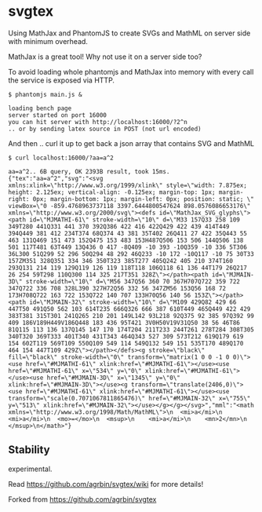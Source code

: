 svgtex
======

Using MathJax and PhantomJS to create SVGs and MathML on server side with minimum overhead.

MathJax is a great tool! Why not use it on a server side too?

To avoid loading whole phantomjs and MathJax into memory with every call the service is exposed via HTTP.

```
$ phantomjs main.js &

loading bench page
server started on port 16000
you can hit server with http://localhost:16000/?2^n
.. or by sending latex source in POST (not url encoded)
```

And then .. curl it up to get back a json array that contains SVG and MathML

```
$ curl localhost:16000/?aa=a^2

aa=a^2.. 6B query, OK 2393B result, took 15ms.
{"tex":"aa=a^2","svg":"<svg xmlns:xlink=\"http://www.w3.org/1999/xlink\" style=\"width: 7.875ex; height: 2.125ex; vertical-align: -0.125ex; margin-top: 1px; margin-right: 0px; margin-bottom: 1px; margin-left: 0px; position: static; \" viewBox=\"0 -859.4768963737118 3397.6444800547624 898.0576086653176\" xmlns=\"http://www.w3.org/2000/svg\"><defs id=\"MathJax_SVG_glyphs\"><path id=\"MJMATHI-61\" stroke-width=\"10\" d=\"M33 157Q33 258 109 349T280 441Q331 441 370 392Q386 422 416 422Q429 422 439 414T449 394Q449 381 412 234T374 68Q374 43 381 35T402 26Q411 27 422 35Q443 55 463 131Q469 151 473 152Q475 153 483 153H487Q506 153 506 144Q506 138 501 117T481 63T449 13Q436 0 417 -8Q409 -10 393 -10Q359 -10 336 5T306 36L300 51Q299 52 296 50Q294 48 292 46Q233 -10 172 -10Q117 -10 75 30T33 157ZM351 328Q351 334 346 350T323 385T277 405Q242 405 210 374T160 293Q131 214 119 129Q119 126 119 118T118 106Q118 61 136 44T179 26Q217 26 254 59T298 110Q300 114 325 217T351 328Z\"></path><path id=\"MJMAIN-3D\" stroke-width=\"10\" d=\"M56 347Q56 360 70 367H707Q722 359 722 347Q722 336 708 328L390 327H72Q56 332 56 347ZM56 153Q56 168 72 173H708Q722 163 722 153Q722 140 707 133H70Q56 140 56 153Z\"></path><path id=\"MJMAIN-32\" stroke-width=\"10\" d=\"M109 429Q82 429 66 447T50 491Q50 562 103 614T235 666Q326 666 387 610T449 465Q449 422 429 383T381 315T301 241Q265 210 201 149L142 93L218 92Q375 92 385 97Q392 99 409 186V189H449V186Q448 183 436 95T421 3V0H50V19V31Q50 38 56 46T86 81Q115 113 136 137Q145 147 170 174T204 211T233 244T261 278T284 308T305 340T320 369T333 401T340 431T343 464Q343 527 309 573T212 619Q179 619 154 602T119 569T109 550Q109 549 114 549Q132 549 151 535T170 489Q170 464 154 447T109 429Z\"></path></defs><g stroke=\"black\" fill=\"black\" stroke-width=\"0\" transform=\"matrix(1 0 0 -1 0 0)\"><use href=\"#MJMATHI-61\" xlink:href=\"#MJMATHI-61\"></use><use href=\"#MJMATHI-61\" x=\"534\" y=\"0\" xlink:href=\"#MJMATHI-61\"></use><use href=\"#MJMAIN-3D\" x=\"1345\" y=\"0\" xlink:href=\"#MJMAIN-3D\"></use><g transform=\"translate(2406,0)\"><use href=\"#MJMATHI-61\" xlink:href=\"#MJMATHI-61\"></use><use transform=\"scale(0.7071067811865476)\" href=\"#MJMAIN-32\" x=\"755\" y=\"513\" xlink:href=\"#MJMAIN-32\"></use></g></g></svg>","mml":"<math xmlns=\"http://www.w3.org/1998/Math/MathML\">\n  <mi>a</mi>\n  <mi>a</mi>\n  <mo>=</mo>\n  <msup>\n    <mi>a</mi>\n    <mn>2</mn>\n  </msup>\n</math>"}
```


Stability
---------

experimental.

Read https://github.com/agrbin/svgtex/wiki for more details!

Forked from https://github.com/agrbin/svgtex



